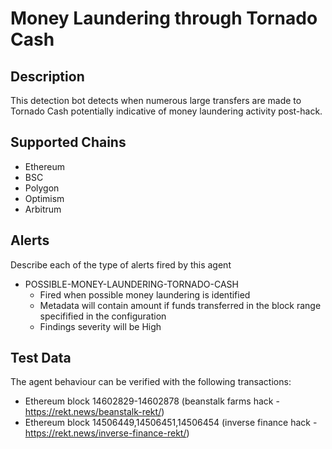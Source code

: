 # Money Laundering through Tornado Cash

## Description

This detection bot detects when numerous large transfers are made to Tornado Cash potentially indicative of money laundering activity post-hack.

## Supported Chains

- Ethereum
- BSC
- Polygon
- Optimism
- Arbitrum

## Alerts

Describe each of the type of alerts fired by this agent

- POSSIBLE-MONEY-LAUNDERING-TORNADO-CASH
  - Fired when possible money laundering is identified
  - Metadata will contain amount if funds transferred in the block range specifified in the configuration
  - Findings severity will be High

## Test Data

The agent behaviour can be verified with the following transactions:

- Ethereum block 14602829-14602878 (beanstalk farms hack - https://rekt.news/beanstalk-rekt/)
- Ethereum block 14506449,14506451,14506454 (inverse finance hack - https://rekt.news/inverse-finance-rekt/)
